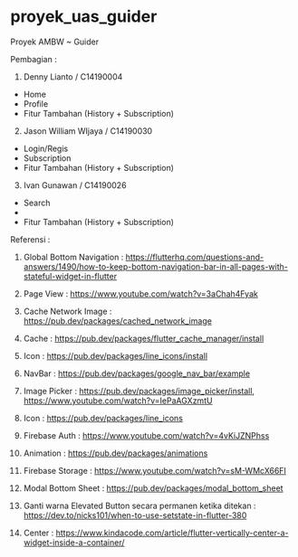 # proyek_uas_guider
 Proyek AMBW ~ Guider
 
 Pembagian : 
 1. Denny Lianto / C14190004 
  - Home
  - Profile
  - Fitur Tambahan (History + Subscription)

 2. Jason William WIjaya / C14190030
  - Login/Regis
  - Subscription
  - Fitur Tambahan (History + Subscription)

3. Ivan Gunawan / C14190026
  - Search
  - 
  - Fitur Tambahan (History + Subscription)


Referensi : 
1. Global Bottom Navigation : https://flutterhq.com/questions-and-answers/1490/how-to-keep-bottom-navigation-bar-in-all-pages-with-stateful-widget-in-flutter

2. Page View : https://www.youtube.com/watch?v=3aChah4Fyak

3. Cache Network Image : https://pub.dev/packages/cached_network_image

4. Cache : https://pub.dev/packages/flutter_cache_manager/install

5. Icon : https://pub.dev/packages/line_icons/install

6. NavBar : https://pub.dev/packages/google_nav_bar/example

7. Image Picker : https://pub.dev/packages/image_picker/install, https://www.youtube.com/watch?v=IePaAGXzmtU

8. Icon : https://pub.dev/packages/line_icons

9. Firebase Auth : https://www.youtube.com/watch?v=4vKiJZNPhss

10. Animation : https://pub.dev/packages/animations

11. Firebase Storage : https://www.youtube.com/watch?v=sM-WMcX66FI

12. Modal Bottom Sheet : https://pub.dev/packages/modal_bottom_sheet

14. Ganti warna Elevated Button secara permanen ketika ditekan : https://dev.to/nicks101/when-to-use-setstate-in-flutter-380

15. Center : https://www.kindacode.com/article/flutter-vertically-center-a-widget-inside-a-container/
